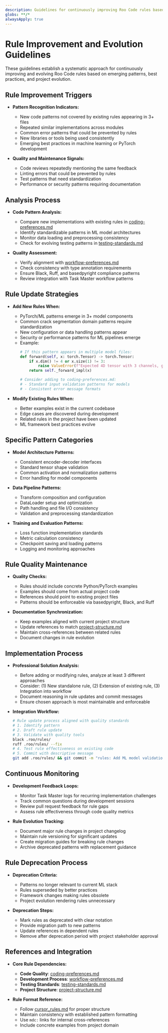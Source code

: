 ```yaml
---
description: Guidelines for continuously improving Roo Code rules based on emerging code patterns and best practices.
globs: **/*
alwaysApply: true
---
```

# Rule Improvement and Evolution Guidelines

These guidelines establish a systematic approach for continuously improving and evolving Roo Code rules based on emerging patterns, best practices, and project evolution.

## Rule Improvement Triggers

- **Pattern Recognition Indicators:**
  - New code patterns not covered by existing rules appearing in 3+ files
  - Repeated similar implementations across modules
  - Common error patterns that could be prevented by rules
  - New libraries or tools being used consistently
  - Emerging best practices in machine learning or PyTorch development

- **Quality and Maintenance Signals:**
  - Code reviews repeatedly mentioning the same feedback
  - Linting errors that could be prevented by rules
  - Test patterns that need standardization
  - Performance or security patterns requiring documentation

## Analysis Process

- **Code Pattern Analysis:**
  - Compare new implementations with existing rules in [coding-preferences.md](mdc:.roo/rules/coding-preferences.md)
  - Identify standardizable patterns in ML model architectures
  - Monitor data loading and preprocessing consistency
  - Check for evolving testing patterns in [testing-standards.md](mdc:.roo/rules/testing-standards.md)

- **Quality Assessment:**
  - Verify alignment with [workflow-preferences.md](mdc:.roo/rules/workflow-preferences.md)
  - Check consistency with type annotation requirements
  - Ensure Black, Ruff, and basedpyright compliance patterns
  - Review integration with Task Master workflow patterns

## Rule Update Strategies

- **Add New Rules When:**
  - PyTorch/ML patterns emerge in 3+ model components
  - Common crack segmentation domain patterns require standardization
  - New configuration or data handling patterns appear
  - Security or performance patterns for ML pipelines emerge
  - Example:
    ```python
    # If this pattern appears in multiple model files:
    def forward(self, x: torch.Tensor) -> torch.Tensor:
        if x.dim() != 4 or x.size(1) != 3:
            raise ValueError(f"Expected 4D tensor with 3 channels, got {x.shape}")
        return self._forward_impl(x)

    # Consider adding to coding-preferences.md:
    # - Standard input validation patterns for models
    # - Consistent error message formats
    ```

- **Modify Existing Rules When:**
  - Better examples exist in the current codebase
  - Edge cases are discovered during development
  - Related rules in the project have been updated
  - ML framework best practices evolve

## Specific Pattern Categories

- **Model Architecture Patterns:**
  - Consistent encoder-decoder interfaces
  - Standard tensor shape validation
  - Common activation and normalization patterns
  - Error handling for model components

- **Data Pipeline Patterns:**
  - Transform composition and configuration
  - DataLoader setup and optimization
  - Path handling and file I/O consistency
  - Validation and preprocessing standardization

- **Training and Evaluation Patterns:**
  - Loss function implementation standards
  - Metric calculation consistency
  - Checkpoint saving and loading patterns
  - Logging and monitoring approaches

## Rule Quality Maintenance

- **Quality Checks:**
  - Rules should include concrete Python/PyTorch examples
  - Examples should come from actual project code
  - References should point to existing project files
  - Patterns should be enforceable via basedpyright, Black, and Ruff

- **Documentation Synchronization:**
  - Keep examples aligned with current project structure
  - Update references to match [project-structure.md](mdc:.roo/guides/project-structure.md)
  - Maintain cross-references between related rules
  - Document changes in rule evolution

## Implementation Process

- **Professional Solution Analysis:**
  - Before adding or modifying rules, analyze at least 3 different approaches
  - Consider: (1) New standalone rule, (2) Extension of existing rule, (3) Integration into workflow
  - Document reasoning in rule updates and commit messages
  - Ensure chosen approach is most maintainable and enforceable

- **Integration Workflow:**
  ```bash
  # Rule update process aligned with quality standards
  # 1. Identify pattern
  # 2. Draft rule update
  # 3. Validate with quality tools
  black .roo/rules/
  ruff .roo/rules/ --fix
  # 4. Test rule effectiveness on existing code
  # 5. Commit with descriptive message
  git add .roo/rules/ && git commit -m "rules: Add ML model validation patterns"
  ```

## Continuous Monitoring

- **Development Feedback Loops:**
  - Monitor Task Master logs for recurring implementation challenges
  - Track common questions during development sessions
  - Review pull request feedback for rule gaps
  - Assess rule effectiveness through code quality metrics

- **Rule Evolution Tracking:**
  - Document major rule changes in project changelog
  - Maintain rule versioning for significant updates
  - Create migration guides for breaking rule changes
  - Archive deprecated patterns with replacement guidance

## Rule Deprecation Process

- **Deprecation Criteria:**
  - Patterns no longer relevant to current ML stack
  - Rules superseded by better practices
  - Framework changes making rules obsolete
  - Project evolution rendering rules unnecessary

- **Deprecation Steps:**
  - Mark rules as deprecated with clear notation
  - Provide migration path to new patterns
  - Update references in dependent rules
  - Remove after deprecation period with project stakeholder approval

## References and Integration

- **Core Rule Dependencies:**
  - **Code Quality**: [coding-preferences.md](mdc:.roo/rules/coding-preferences.md)
  - **Development Process**: [workflow-preferences.md](mdc:.roo/rules/workflow-preferences.md)
  - **Testing Standards**: [testing-standards.md](mdc:.roo/rules/testing-standards.md)
  - **Project Structure**: [project-structure.md](mdc:.roo/guides/project-structure.md)

- **Rule Format Reference:**
  - Follow [cursor_rules.md](mdc:.roo/rules/cursor_rules.md) for proper structure
  - Maintain consistency with established pattern formatting
  - Use `mdc:` links for internal cross-references
  - Include concrete examples from project domain